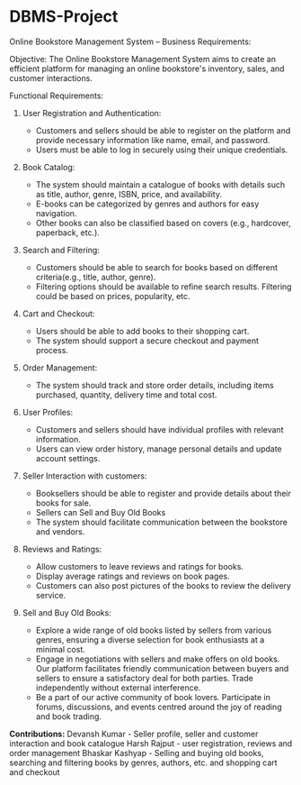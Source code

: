 # DBMS-Project

Online Bookstore Management System – Business Requirements:

Objective:
The Online Bookstore Management System aims to create an efficient platform for managing an online bookstore's inventory, sales, and customer interactions.

Functional Requirements:

1. User Registration and Authentication:
   - Customers and sellers should be able to register on the platform and provide necessary information like name, email, and password.
   - Users must be able to log in securely using their unique credentials.

2. Book Catalog:
   - The system should maintain a catalogue of books with details such as title, author, genre, ISBN, price, and availability.
   - E-books can be categorized by genres and authors for easy navigation.
   - Other books can also be classified based on covers (e.g., hardcover, paperback, etc.).

3. Search and Filtering:
   - Customers should be able to search for books based on different criteria(e.g., title, author, genre).
   - Filtering options should be available to refine search results. Filtering could be based on prices, popularity, etc.

4. Cart and Checkout:
   - Users should be able to add books to their shopping cart.
   - The system should support a secure checkout and payment process.

5. Order Management:
   - The system should track and store order details, including items purchased, quantity, delivery time and total cost.

6. User Profiles:
   - Customers and sellers should have individual profiles with relevant information.
   - Users can view order history, manage personal details and update account settings.

7. Seller Interaction with customers:
   - Booksellers should be able to register and provide details about their books for sale.
   - Sellers can Sell and Buy Old Books
   - The system should facilitate communication between the bookstore and vendors.

8. Reviews and Ratings:
    - Allow customers to leave reviews and ratings for books.
    - Display average ratings and reviews on book pages.
    - Customers can also post pictures of the books to review the delivery service.

9. Sell and Buy Old Books:
    - Explore a wide range of old books listed by sellers from various genres, ensuring a diverse selection for book enthusiasts at a minimal cost.
    - Engage in negotiations with sellers and make offers on old books. Our platform facilitates friendly communication between buyers and sellers to ensure a satisfactory deal for both parties. Trade independently without external interference. 
    - Be a part of our active community of book lovers. Participate in forums, discussions, and events centred around the joy of reading and book trading.

**Contributions:**
Devansh Kumar - Seller profile, seller and customer interaction and book catalogue
Harsh Rajput - user registration, reviews and order management
Bhaskar Kashyap - Selling and buying old books, searching and filtering books by genres, authors, etc. and shopping cart and checkout

